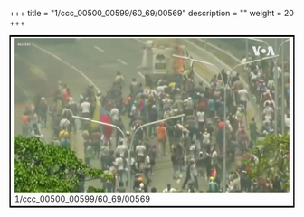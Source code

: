 +++
title = "1/ccc_00500_00599/60_69/00569"
description = ""
weight = 20
+++

<table style="border:2px solid black;max-width:800px;max-height:800px;" 
><tr><td>
<img class="center-fit-jpg"
src="/jpg_/aaa_20190430_NxaOmWaI8sI_00568.jpg">
1/ccc_00500_00599/60_69/00569
</img></td></tr></table>

